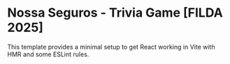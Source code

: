 # Nossa Seguros - Trivia Game [FILDA 2025]

This template provides a minimal setup to get React working in Vite with HMR and some ESLint rules.

